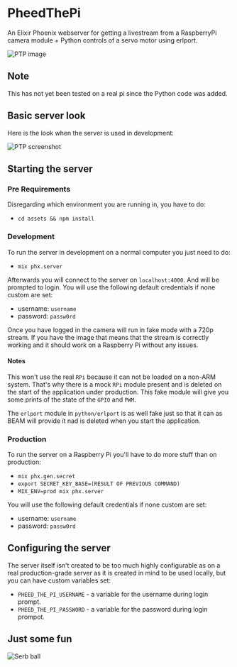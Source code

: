 # PheedThePi
An Elixir Phoenix webserver for getting a livestream from a RaspberryPi camera module + Python controls of a servo motor using erlport. 

![PTP image](https://raw.githubusercontent.com/zastrixarundell/pheed_the_pi/master/assets/static/images/banner.png "Pheed The Pi")

## Note
This has not yet been tested on a real pi since the Python code was added.

## Basic server look
Here is the look when the server is used in development:

![PTP screenshot](https://raw.githubusercontent.com/zastrixarundell/pheed_the_pi/master/assets/static/images/screenshot.png "Pheed The Pi screenshot")

## Starting the server

### Pre Requirements
Disregarding which environment you are running in, you have to do:
* `cd assets && npm install`

### Development
To run the server in development on a normal computer you just need to do:
* `mix phx.server`

Afterwards you will connect to the server on `localhost:4000`. And will be prompted to login. You will use the following default credentials if none custom are set:

* username: `username`
* password: `passw0rd`

Once you have logged in the camera will run in fake mode with a 720p stream. If you have the image that means that the stream is correctly working and it should work on a Raspberry Pi without any issues. 

#### Notes

This won't use the real `RPi` because it can not be loaded on a non-ARM system. That's why there is a mock `RPi` module present and is deleted on the start of the application under production. This fake module will give you some prints of the state of the `GPIO` and `PWM`.

The `erlport` module in `python/erlport` is as well fake just so that it can  as BEAM will provide it nad is deleted when you start the application. 

### Production
To run the server on a Raspberry Pi you'll have to do more stuff than on production:

* `mix phx.gen.secret`
* `export SECRET_KEY_BASE=(RESULT OF PREVIOUS COMMAND)`
* `MIX_ENV=prod mix phx.server`

You will use the following default credentials if none custom are set:

* username: `username`
* password: `passw0rd`

## Configuring the server
The server itself isn't created to be too much highly configurable as on a real production-grade server as it is created in mind to be used locally, but you can have custom variables set:

* `PHEED_THE_PI_USERNAME` - a variable for the username during login prompt.
* `PHEED_THE_PI_PASSWORD` - a variable for the password during login prompot.

## Just some fun
![Serb ball](https://raw.githubusercontent.com/zastrixarundell/pheed_the_pi/master/assets/static/images/image.png "Serb ball")